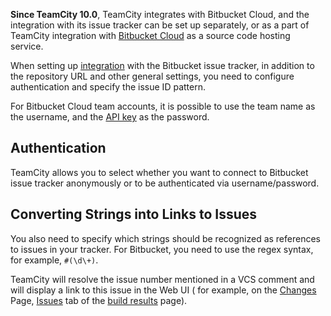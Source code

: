 [//]: # (title: Bitbucket Cloud)
[//]: # (auxiliary-id: Bitbucket Cloud)


__Since TeamCity 10.0__, TeamCity integrates with Bitbucket Cloud, and the integration with its issue tracker can be set up separately, or as a part of TeamCity integration with [Bitbucket Cloud](integrating-teamcity-with-vcs-hosting-services.md) as a source code hosting service.

When setting up [integration](integrating-teamcity-with-issue-tracker.md#Enabling+Issue+Tracker+Integration) with the Bitbucket issue tracker, in addition to the repository URL and other general settings, you need to configure authentication and specify the issue ID pattern.

<tip>

For Bitbucket Cloud team accounts, it is possible to use the team name as the username, and the [API key](https://developer.atlassian.com/bitbucket/api/2/reference/meta/authentication#api-key) as the password.
</tip>

 

## Authentication

TeamCity allows you to select whether you want to connect to Bitbucket  issue tracker anonymously or to be authenticated via username/password.

## Converting Strings into Links to Issues

You also need to specify which strings should be recognized as references to issues in your tracker. For Bitbucket, you need to use the regex syntax, for example, `#(\d\+)`.  

TeamCity will resolve the issue number mentioned in a VCS comment  and will display a link to this issue in the Web UI ( for example, on the [Changes](working-with-build-results.md#Changes) Page, [Issues](working-with-build-results.md#Related+Issues) tab of the [build results](working-with-build-results.md) page).
